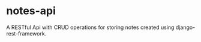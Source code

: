 # notes-api
A RESTful Api with CRUD operations for storing notes created using django-rest-framework.
